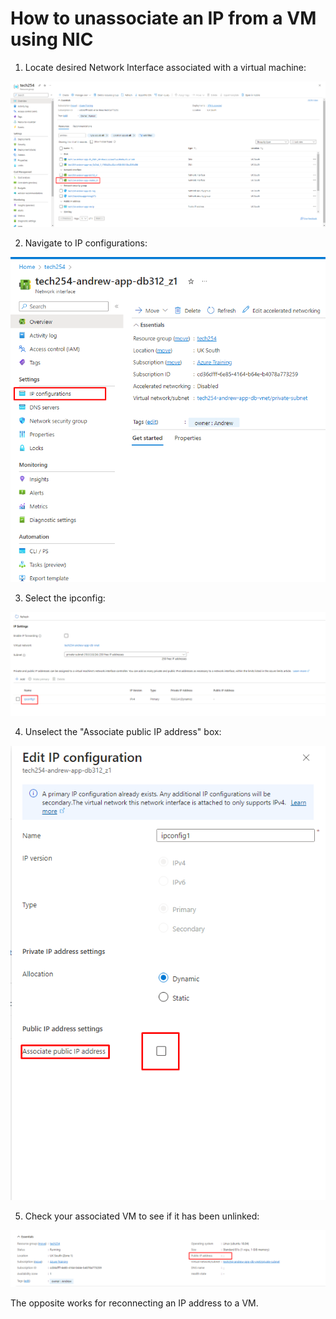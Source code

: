 # How to unassociate an IP from a VM using NIC

1. Locate desired Network Interface associated with a virtual machine:

![img.png](images/image.png)

2. Navigate to IP configurations:

![img.png](images/image-1.png)

3. Select the ipconfig:

![img.png](images/image-2.png)

4. Unselect the "Associate public IP address" box:

![img.png](images/image-3.png)

5. Check your associated VM to see if it has been unlinked:

![img.png](images/image-4.png)

The opposite works for reconnecting an IP address to a VM.